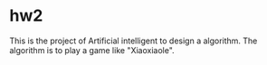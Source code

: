 # hw2
This is the project of Artificial intelligent to design a algorithm. The algorithm is to play a game like "Xiaoxiaole".
